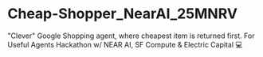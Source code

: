 # Cheap-Shopper_NearAI_25MNRV
"Clever" Google Shopping agent, where cheapest item is returned first. For Useful Agents Hackathon w/ NEAR AI, SF Compute &amp; Electric Capital 💻
